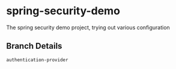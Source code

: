 # spring-security-demo
The spring security demo project, trying out various configuration


## Branch Details

    authentication-provider



    
